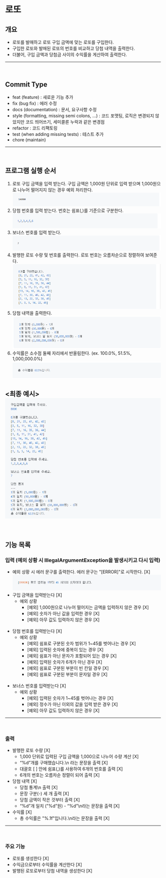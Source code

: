 # 로또

## 개요
- 로또를 발매하고 로또 구입 금액에 맞는 로또를 구입한다. 
- 구입한 로또와 발매된 로또의 번호를 비교하고 당첨 내역을 출력한다. 
- 더불어, 구입 금액과 당첨금 사이의 수익률을 게산하여 출력한다.
---
<br>

## Commit Type
- feat (feature) : 새로운 기능 추가
- fix (bug fix) : 에러 수정
- docs (documentation) : 문서, 요구사항 수정
- style (formatting, missing semi colons, …) : 코드 포맷팅, 로직은 변경되지 않았지만 코드 띄어쓰기, 세미콜론 누락과 같은 변경점
- refactor : 코드 리팩토링
- test (when adding missing tests) : 테스트 추가
- chore (maintain)
---
<br>

## 프로그램 실행 순서
1. 로또 구입 금액을 입력 받는다. 구입 금액은 1,000원 단위로 입력 받으며 1,000원으로 나누어 떨어지지 않는 경우 예외 처리한다.
![img.png](src/image/img.png)
2. 당첨 번호를 입력 받는다. 번호는 쉼표(,)를 기준으로 구분한다.
![img_1.png](src/image/img_1.png)
3. 보너스 번호를 입력 받는다.
![img_2.png](src/image/img_2.png)
4. 발행한 로또 수량 및 번호를 출력한다. 로또 번호는 오름차순으로 정렬하여 보여준다.
![img_3.png](src/image/img_3.png)
5. 당첨 내역을 출력한다.
![img_4.png](src/image/img_4.png)
6. 수익률은 소수점 둘째 자리에서 반올림한다.  (ex. 100.0%, 51.5%, 1,000,000.0%)
![img_5.png](src/image/img_5.png)

<최종 예시>
![img_6.png](src/image/img_6.png)
---
<br>

## 기능 목록

### 입력 (예외 상황 시 IllegalArgumentException을 발생시키고 다시 입력)
- 예외 상황 시 에러 문구를 출력한다. 에러 문구는 "[ERROR]"로 시작한다. [X]
![img_7.png](src/image/img_7.png)
- 구입 금액을 입력받는다 [X]
    - 예외 상황
        - [예외] 1,000원으로 나누어 떨어지는 금액을 입력하지 않은 경우 [X]
        - [예외] 숫자가 아닌 값을 입력한 경우 [X]
        - [예외] 아무 값도 입력하지 않은 경우 [X]
<br><br>
- 당첨 번호를 입력받는다 [X]
    - 예외 상황
        - [예외] 쉼표로 구분된 숫자 범위가 1~45를 벗어나는 경우 [X]
        - [예외] 입력된 숫자에 중복이 있는 경우 [X]
        - [예외] 쉼표가 아닌 문자가 포함되어 있는 경우 [X]
        - [예외] 입력된 숫자가 6개가 아닌 경우 [X]
        - [예외] 쉼표로 구분된 부분이 빈 칸일 경우 [X]
        - [예외] 쉼표로 구분된 부분이 문자일 경우 [X]
<br><br>
- 보너스 번호를 입력받는다 [X]
    - 예외 상황 
        - [예외] 입력된 숫자가 1~45를 벗어나는 경우 [X]
        - [예외] 정수가 아닌 이외의 값을 입력 받은 경우 [X]
        - [예외] 아무 값도 입력하지 않은 경우 [X]
---
<br>

### 출력
- 발행한 로또 수량 [X]
  - 1,000 단위로 입력된 구입 금액을 1,000으로 나누어 수량 계산 [X]
  - “%d”개를 구매했습니다.\n 라는 문장을 출력 [X]
  - 대괄호 [ ] 안에 쉼표(,)를 사용하여 6개의 번호를 출력 [X]
  - 6개의 번호는 오름차순 정렬이 되어 출력 [X]
- 당첨 내역 [X]
  - 당첨 통계\n 출력 [X]
  - 문장 구분(-) 세 개 출력 [X]
  - 당첨 금액이 작은 것부터 출력 [X]
  - “%d”개 일치 (”%d”원) - “%d”\n라는 문장을 출력 [X]
- 수익률 [X]
  - 총 수익률은 "%.1f"입니다.\n라는 문장을 출력 [X]
---
<br>

### 주요 기능
- 로또를 생성한다 [X]
- 수익금으로부터 수익률을 계산한다 [X]
- 발행된 로또로부터 당첨 내역을 생성한다 [X]

<br>